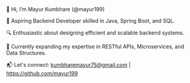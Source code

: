 👋 Hi, I’m Mayur Kumbhare (@mayur199)

💼 Aspiring Backend Developer skilled in Java, Spring Boot, and SQL.

🔍 Enthusiastic about designing efficient and scalable backend systems.

🌟 Currently expanding my expertise in RESTful APIs, Microservices, and Data Structures.

📬 Let's connect: kumbharemayur75@gmail.com | https://github.com/mayur199

<!---
mayur199/mayur199 is a ✨ special ✨ repository because its `README.md` (this file) appears on your GitHub profile.
You can click the Preview link to take a look at your changes.
--->

